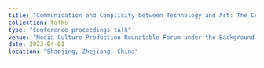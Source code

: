 ```yaml
---
title: "Communication and Complicity between Technology and Art: The Cross-border Approach and Contextual Extension of Marshall McLuhan's Media View"
collection: talks
type: "Conference proceedings talk"
venue: "Media Culture Production Roundtable Forum under the Background of Deep Integration and 2023 China College Film and Television Society Media Culture Professional Committee Council Meeting"
date: 2023-04-01
location: "Shaojing, Zhejiang, China"
---
```


